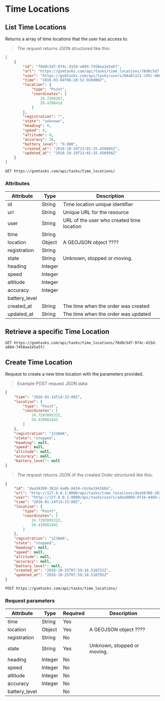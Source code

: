 # Time Locations

## List Time Locations

Returns a array of time locations that the user has access to.

> The request returns JSON structured like this:

```json
[
    {
        "id": "78d0c5d7-974c-415d-a884-7458aa1e5a5f",
        "url": "https://gsmtasks.com/api/tasks/time_locations/78d0c5d7-974c-415d-a884-7458aa1e5a5f/",
        "user": "https://gsmtasks.com/api/tasks/users/04a01121-c95c-40d5-9910-d55c803533bb/",
        "time": "2016-03-04T06:28:52.926000Z",
        "location": {
            "type": "Point",
            "coordinates": [
                24.7294207,
                59.4398418
            ]
        },
        "registration": "",
        "state": "unknown",
        "heading": 0,
        "speed": 0,
        "altitude": 0,
        "accuracy": 30,
        "battery_level": "0.980",
        "created_at": "2016-10-19T13:01:15.456895Z",
        "updated_at": "2016-10-19T13:01:15.456956Z"
    }
]
```

`GET https://gsmtasks.com/api/tasks/time_locations/`

### Attributes

Attribute     | Type   | Description
------------  | ------ | -----------
id            | String | Time location unique identifier
url           | String | Unique URL for the resource
user          | String | URL of the user who created time location
time          | String |
location      | Object | A GEOJSON object ????
registration  | String |
state         | String | Unknown, stopped or moving.
heading       | Integer|
speed         | Integer|
altitude      | Integer|
accuracy      | Integer|
battery_level |        |
created_at    | String | The time when the order was created
updated_at    | String | The time when the order was updated

## Retrieve a specific Time Location

`GET https://gsmtasks.com/api/tasks/time_locations/78d0c5d7-974c-415d-a884-7458aa1e5a5f/`

## Create Time Location

Request to create a new time location with the parameters provided. 

> Example POST request JSON data:

```json
{
    "time": "2016-01-14T14:33:00Z",
    "location": {
        "type": "Point",
        "coordinates": [
            24.7297895322,
            59.439981842
        ]
    },
    "registration": "123AAA",
    "state": "stopped",
    "heading": null,
    "speed": null,
    "altitude": null,
    "accuracy": null,
    "battery_level": null
}
```

> The request returns JSON of the created Order structured like this:

```json
{
    "id": "dea56300-382d-4a0b-8424-cbc6e1941bbb",
    "url": "http://127.0.0.1:8000/api/tasks/time_locations/dea56300-382d-4a0b-8424-cbc6e1941bbb/",
    "user": "http://127.0.0.1:8000/api/tasks/users/adba000d-9f1b-4469-a2b7-7dfb7977f57b/",
    "time": "2016-01-14T14:33:00Z",
    "location": {
        "type": "Point",
        "coordinates": [
            24.7297895322,
            59.439981842
        ]
    },
    "registration": "123AAA",
    "state": "stopped",
    "heading": null,
    "speed": null,
    "altitude": null,
    "accuracy": null,
    "battery_level": null,
    "created_at": "2016-10-25T07:59:18.510722Z",
    "updated_at": "2016-10-25T07:59:18.510795Z"
}
```

`POST https://gsmtasks.com/api/tasks/time_locations/`

### Request parameters

Attribute     | Type   | Required | Description
------------  | ------ | -------- | -----------
time          | String | Yes      |
location      | Object | Yes      | A GEOJSON object ????
registration  | String | No       |
state         | String | Yes      | Unknown, stopped or moving.
heading       | Integer| No       |
speed         | Integer| No       |
altitude      | Integer| No       |
accuracy      | Integer| No       |
battery_level |        | No       |
